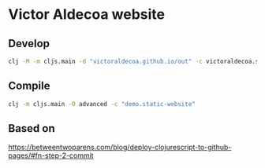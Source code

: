Victor Aldecoa website
======================

Develop
-------
```bash
clj -M -m cljs.main -d "victoraldecoa.github.io/out" -c victoraldecoa.static-website -r
```

Compile
-------
```bash
clj -m cljs.main -O advanced -c "demo.static-website"
```

Based on
--------
https://betweentwoparens.com/blog/deploy-clojurescript-to-github-pages/#fn-step-2-commit